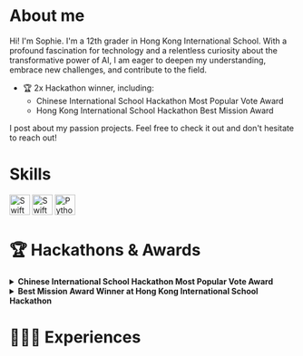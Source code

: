 # About me
Hi! I'm Sophie. I'm a 12th grader in Hong Kong International School. With a profound fascination for technology and a relentless curiosity about the transformative power of AI, I am eager to deepen my understanding, embrace new challenges, and contribute to the field.

- 🏆 2x Hackathon winner, including:
	- Chinese International School Hackathon Most Popular Vote Award
	 - Hong Kong International School Hackathon Best Mission Award

I post about my passion projects. Feel free to check it out and don't hesitate to reach out!

# Skills 
<p align="left">
<a href="https://developer.apple.com/swift/" target="_blank" rel="noreferrer"><img src="https://raw.githubusercontent.com/danielcranney/readme-generator/main/public/icons/skills/swift-colored.svg" width="36" height="36" alt="Swift" /></a>
<a href="https://developer.apple.com/swift/" target="_blank" rel="noreferrer"><img src="https://github.com/user-attachments/assets/e49cd3c8-eae6-4b8f-b3fa-0afc61b191c0" width="36" height="36" alt="Swift" /></a>
<a href="https://www.python.org/" target="_blank" rel="noreferrer"><img src="https://github.com/user-attachments/assets/956c5b2b-8cbf-4525-83a4-fc149bba32a7" width="36" height="36" alt="Python" /></a>
</p>

# 🏆 Hackathons & Awards
<details>
<summary><b>Chinese International School Hackathon Most Popular Vote Award</b></summary>
<p>
	
- [Github Repo]([https://www.github.com/rexanwong/photorush](https://github.com/lily4201/ResQLearn.git))
- Hackathon hosted by Chinese International School, sponsored by Microsoft
- Our team, Codeherlics, created an app called ResQLearn to tackle the issue of the lack of emergency knowledge taught in our traditional education system.
- We designed a conventional emergency gamification skills education ResQ Learn for children to learn vital rescue techniques in fun and innovative ways.
- The overall app consists of the following features: Emergency guides, Preparedness checklists, and Interactive simulators.
- This project was selected as a finalist project, along with 5 other finalist projects, out of 100 projects. 
- Our project won the Most Popular Vote Award
	
</p>
</details>

<details>
<summary><b>Best Mission Award Winner at Hong Kong International School Hackathon</b></summary>
<p>
	
- Hackathon hosted by Hong Kong International School, sponsored by Parent Faculty Organization
- I built and developed an AI model and app that efficiently sorts recyclable items, preventing them from being mistakenly discarded in regular trash bins. 
- Users can effortlessly scan items to instantly determine their recyclability and the appropriate category: paper, plastic, or metal.
- This project won the Best Mission Award.

</p>
</details>

# 👩🏻‍💻 Experiences 
